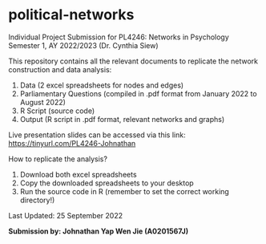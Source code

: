 # political-networks

Individual Project Submission for PL4246: Networks in Psychology
Semester 1, AY 2022/2023 (Dr. Cynthia Siew)

This repository contains all the relevant documents to replicate the network construction and data analysis:

1. Data (2 excel spreadsheets for nodes and edges)
2. Parliamentary Questions (compiled in .pdf format from January 2022 to August 2022)
3. R Script (source code)
4. Output (R script in .pdf format, relevant networks and graphs)

Live presentation slides can be accessed via this link: https://tinyurl.com/PL4246-Johnathan

How to replicate the analysis?
1. Download both excel spreadsheets
2. Copy the downloaded spreadsheets to your desktop
3. Run the source code in R (remember to set the correct working directory!)

Last Updated: 25 September 2022

<b>Submission by: Johnathan Yap Wen Jie (A0201567J)</b>
